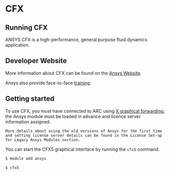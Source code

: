 # CFX

## Running CFX

ANSYS CFX is a high-performance, general purpose fluid dynamics application.

## Developer Website

More information about CFX can be found on the [Ansys Website](https://www.ansys.com/en-GB/Products/Fluids/ANSYS-CFX).

Ansys also provide face-to-face [training](https://www.ansys.com/Services/Training-Center).

## Getting started

To use CFX, you must have connected to ARC using [X graphical forwarding](../../../getting_started/logon/x11-graphics), the Ansys module must be loaded in advance and licence server information assigned.

```{note}
More details about using the old versions of Ansys for the first time and setting license server details can be found in the License Set-up for Legacy Ansys Modules section.
```

You can start the CFX5 graphical interface by running the `cfx5` command.

```bash
$ module add ansys

$ cfx5
```
